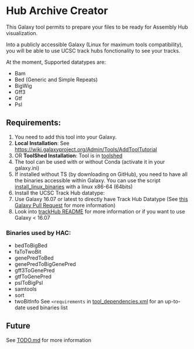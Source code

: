 # Hub Archive Creator
This Galaxy tool permits to prepare your files to be ready for Assembly Hub visualization.

Into a publicly accessible Galaxy (Linux for maximum tools compatibility), you will be able to use UCSC track hubs fonctionality to see your tracks.

At the moment, Supported datatypes are:
- Bam
- Bed (Generic and Simple Repeats)
- BigWig
- Gff3
- Gtf
- Psl

## Requirements:
1. You need to add this tool into your Galaxy.
  1. **Local Installation**: See https://wiki.galaxyproject.org/Admin/Tools/AddToolTutorial
  2. OR **ToolShed Installation**: Tool is in [toolshed](https://toolshed.g2.bx.psu.edu/view/rmarenco/hubarchivecreator/fb5e60d4d18a)
2. The tool can be used with or without Conda (activate it in your galaxy.ini)
3. If installed without TS (by downloading on GitHub), you need to have all the binaries accessible within Galaxy.
   You can use the script [install_linux_binaries](util/install_linux_binaries) with a linux x86-64 (64bits)
4. Install the UCSC Track Hub datatype:
  1. Use Galaxy 16.07 or latest to directly have Track Hub Datatype (See [this Galaxy Pull Request](https://github.com/galaxyproject/galaxy/pull/2348) for more information)
  2. Look into [trackHub README](trackHub/README.md) for more information or if you want to use Galaxy < 16.07

### Binaries used by HAC:
- bedToBigBed
- faToTwoBit
- genePredToBed
- genePredToBigGenePred
- gff3ToGenePred
- gtfToGenePred
- pslToBigPsl
- samtools
- sort
- twoBitInfo
See `<requirements` in [tool_dependencies.xml](tool_dependencies.xml) for an up-to-date used binaries list

## Future
See [TODO.md](todo.md) for more information
